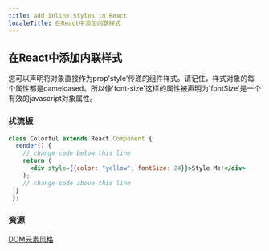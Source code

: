 ```yaml
---
title: Add Inline Styles in React
localeTitle: 在React中添加内联样式
---
```

## 在React中添加内联样式

您可以声明将对象直接作为prop'style'传递的组件样式。请记住，样式对象的每个属性都是camelcased。所以像'font-size'这样的属性被声明为'fontSize'是一个有效的javascript对象属性。

### 扰流板

```jsx
class Colorful extends React.Component { 
  render() { 
    // change code below this line 
    return ( 
      <div style={{color: "yellow", fontSize: 24}}>Style Me!</div> 
    ); 
    // change code above this line 
  } 
 }; 
```

### 资源

[DOM元素风格](https://reactjs.org/docs/dom-elements.html#style)